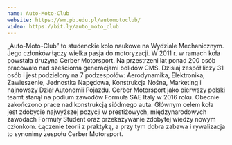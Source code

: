 ```yaml
---
name: Auto-Moto-Club
website: https://wm.pb.edu.pl/automotoclub/
video: https://bit.ly/auto_moto_club
---
```

„Auto-Moto-Club” to studenckie koło naukowe na Wydziale Mechanicznym. Jego członków łączy wielka pasja do motoryzacji. W 2011 r. w ramach koła powstała drużyna Cerber Motorsport. Na przestrzeni lat ponad 200 osób pracowało nad sześcioma generacjami bolidów CMS. Dzisiaj zespół liczy 31 osób i jest podzielony na 7 podzespołów: Aerodynamika, Elektronika, Zawieszenie, Jednostka Napędowa, Konstrukcja Nośna, Marketing i najnowszy Dział Autonomii Pojazdu. Cerber Motorsport jako pierwszy polski teamt stanął na podium zawodów Formuła SAE Italy w 2016 roku. Obecnie zakończono prace nad konstrukcją siódmego auta. Głównym celem koła jest zdobycie najwyższej pozycji w prestiżowych, międzynarodowych zawodach Formuły Student oraz przekazywanie zdobytej wiedzy nowym członkom. Łączenie teorii z praktyką, a przy tym dobra zabawa i rywalizacja to synonimy zespołu Cerber Motorsport.